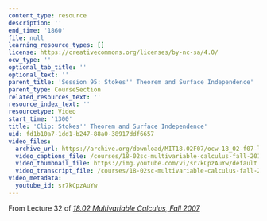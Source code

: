 ```yaml
---
content_type: resource
description: ''
end_time: '1860'
file: null
learning_resource_types: []
license: https://creativecommons.org/licenses/by-nc-sa/4.0/
ocw_type: ''
optional_tab_title: ''
optional_text: ''
parent_title: 'Session 95: Stokes'' Theorem and Surface Independence'
parent_type: CourseSection
related_resources_text: ''
resource_index_text: ''
resourcetype: Video
start_time: '1300'
title: 'Clip: Stokes'' Theorem and Surface Independence'
uid: fd1b10a7-1dd1-b247-88a0-38917ddf6657
video_files:
  archive_url: https://archive.org/download/MIT18.02F07/ocw-18_02-f07-lec32_300k.mp4
  video_captions_file: /courses/18-02sc-multivariable-calculus-fall-2010/sr7kCpzAuYw_captions.vtt
  video_thumbnail_file: https://img.youtube.com/vi/sr7kCpzAuYw/default.jpg
  video_transcript_file: /courses/18-02sc-multivariable-calculus-fall-2010/sr7kCpzAuYw_transcript.pdf
video_metadata:
  youtube_id: sr7kCpzAuYw
---
```


From Lecture 32 of [_18.02 Multivariable Calculus, Fall 2007_](/courses/18-02-multivariable-calculus-fall-2007/video_galleries/video-lectures)

